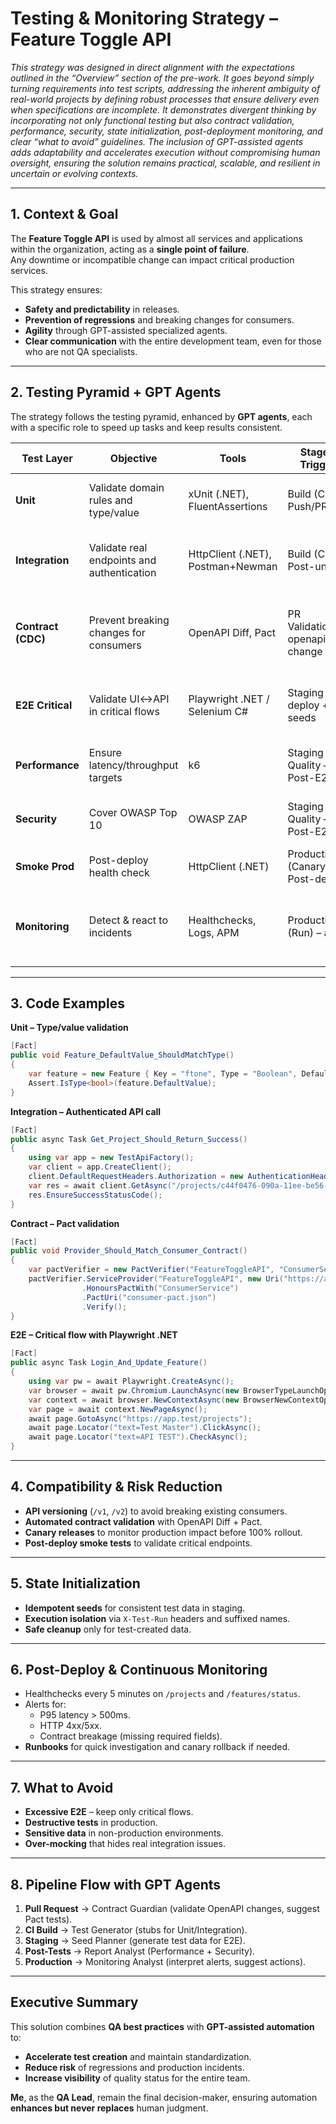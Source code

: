 # Testing & Monitoring Strategy – Feature Toggle API  

*This strategy was designed in direct alignment with the expectations outlined in the “Overview” section of the pre-work.
It goes beyond simply turning requirements into test scripts, addressing the inherent ambiguity of real-world projects by defining robust processes that ensure delivery even when specifications are incomplete.
It demonstrates divergent thinking by incorporating not only functional testing but also contract validation, performance, security, state initialization, post-deployment monitoring, and clear “what to avoid” guidelines.
The inclusion of GPT-assisted agents adds adaptability and accelerates execution without compromising human oversight, ensuring the solution remains practical, scalable, and resilient in uncertain or evolving contexts.*

---

## 1. Context & Goal

The **Feature Toggle API** is used by almost all services and applications within the organization, acting as a **single point of failure**.  
Any downtime or incompatible change can impact critical production services.

This strategy ensures:

- **Safety and predictability** in releases.  
- **Prevention of regressions** and breaking changes for consumers.  
- **Agility** through GPT-assisted specialized agents.  
- **Clear communication** with the entire development team, even for those who are not QA specialists.

---

## 2. Testing Pyramid + GPT Agents

The strategy follows the testing pyramid, enhanced by **GPT agents**, each with a specific role to speed up tasks and keep results consistent.

| Test Layer         | Objective                                | Tools                             | Stage / Trigger                           | GPT Agent (Role)                                                              | Agent Output                       | Best Practices / Sources                 | Approval Criteria                        |
| ------------------ | ---------------------------------------- | --------------------------------- | ------------------------------------------ | ------------------------------------------------------------------------------ | ----------------------------------- | ---------------------------------------- | ----------------------------------------- |
| **Unit**           | Validate domain rules and type/value     | xUnit (.NET), FluentAssertions    | Build (CI) – Push/PR                       | **Test Generator** — create stubs for unit tests                               | C# unit test stubs                  | Official .NET documentation              | Minimum coverage met, all green           |
| **Integration**    | Validate real endpoints and authentication| HttpClient (.NET), Postman+Newman | Build (CI) – Post-unit                     | **Test Generator** — create stubs for integration tests                        | C# stubs / Postman collection       | Framework official docs                  | All integration tests passing              |
| **Contract (CDC)** | Prevent breaking changes for consumers   | OpenAPI Diff, Pact                 | PR Validation – openapi.json change        | **Contract Guardian** — validate changes and generate Pact tests               | Risk report + Pact JSON             | Pact.io, OpenAPI.org                      | No unmitigated breaking changes            |
| **E2E Critical**   | Validate UI↔API in critical flows        | Playwright .NET / Selenium C#      | Staging – deploy + seeds                   | **E2E Stability Consultant** — suggest sync/locator improvements               | Adjustment recommendations          | Playwright/Selenium official docs         | Flakiness < defined target                 |
| **Performance**    | Ensure latency/throughput targets        | k6                                 | Staging – Quality – Post-E2E               | **Report Analyst** — summarize results                                         | Executive summary + recommendations | k6.io                                    | P95/error targets met                      |
| **Security**       | Cover OWASP Top 10                       | OWASP ZAP                          | Staging – Quality – Post-E2E               | **Report Analyst** — prioritize security risks                                 | Executive summary + priorities      | OWASP.org                                | No critical findings                       |
| **Smoke Prod**     | Post-deploy health check                 | HttpClient (.NET)                  | Production (Canary) – Post-deploy           | *(No agent)*                                                                   | —                                   | —                                        | Smoke tests green                          |
| **Monitoring**     | Detect & react to incidents              | Healthchecks, Logs, APM            | Production (Run) – alert                   | **Monitoring Analyst** — interpret logs/metrics and suggest actions            | Initial action plan                  | Internal runbooks                        | MTTR within target                         |

---

## 3. Code Examples

**Unit – Type/value validation**
```csharp
[Fact]
public void Feature_DefaultValue_ShouldMatchType()
{
    var feature = new Feature { Key = "ftone", Type = "Boolean", DefaultValue = false };
    Assert.IsType<bool>(feature.DefaultValue);
}
```

**Integration – Authenticated API call**
```csharp
[Fact]
public async Task Get_Project_Should_Return_Success()
{
    using var app = new TestApiFactory();
    var client = app.CreateClient();
    client.DefaultRequestHeaders.Authorization = new AuthenticationHeaderValue("Bearer", token);
    var res = await client.GetAsync("/projects/c44f0476-090a-11ee-be56-0242ac120002");
    res.EnsureSuccessStatusCode();
}
```

**Contract – Pact validation**
```csharp
[Fact]
public void Provider_Should_Match_Consumer_Contract()
{
    var pactVerifier = new PactVerifier("FeatureToggleAPI", "ConsumerService");
    pactVerifier.ServiceProvider("FeatureToggleAPI", new Uri("https://api.test"))
                .HonoursPactWith("ConsumerService")
                .PactUri("consumer-pact.json")
                .Verify();
}
```

**E2E – Critical flow with Playwright .NET**
```csharp
[Fact]
public async Task Login_And_Update_Feature()
{
    using var pw = await Playwright.CreateAsync();
    var browser = await pw.Chromium.LaunchAsync(new BrowserTypeLaunchOptions { Headless = false });
    var context = await browser.NewContextAsync(new BrowserNewContextOptions { StorageStatePath = "auth.json" });
    var page = await context.NewPageAsync();
    await page.GotoAsync("https://app.test/projects");
    await page.Locator("text=Test Master").ClickAsync();
    await page.Locator("text=API TEST").CheckAsync();
}
```

---

## 4. Compatibility & Risk Reduction

- **API versioning** (`/v1`, `/v2`) to avoid breaking existing consumers.  
- **Automated contract validation** with OpenAPI Diff + Pact.  
- **Canary releases** to monitor production impact before 100% rollout.  
- **Post-deploy smoke tests** to validate critical endpoints.

---

## 5. State Initialization

- **Idempotent seeds** for consistent test data in staging.  
- **Execution isolation** via `X-Test-Run` headers and suffixed names.  
- **Safe cleanup** only for test-created data.

---

## 6. Post-Deploy & Continuous Monitoring

- Healthchecks every 5 minutes on `/projects` and `/features/status`.  
- Alerts for:
  - P95 latency > 500ms.
  - HTTP 4xx/5xx.
  - Contract breakage (missing required fields).
- **Runbooks** for quick investigation and canary rollback if needed.

---

## 7. What to Avoid

- **Excessive E2E** – keep only critical flows.  
- **Destructive tests** in production.  
- **Sensitive data** in non-production environments.  
- **Over-mocking** that hides real integration issues.

---

## 8. Pipeline Flow with GPT Agents

1. **Pull Request** → Contract Guardian (validate OpenAPI changes, suggest Pact tests).  
2. **CI Build** → Test Generator (stubs for Unit/Integration).  
3. **Staging** → Seed Planner (generate test data for E2E).  
4. **Post-Tests** → Report Analyst (Performance + Security).  
5. **Production** → Monitoring Analyst (interpret alerts, suggest actions).

---

## Executive Summary

This solution combines **QA best practices** with **GPT-assisted automation** to:

- **Accelerate test creation** and maintain standardization.  
- **Reduce risk** of regressions and production incidents.  
- **Increase visibility** of quality status for the entire team.

**Me**, as the **QA Lead**, remain the final decision-maker, ensuring automation **enhances but never replaces** human judgment.
